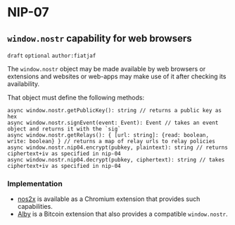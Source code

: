 NIP-07
======

`window.nostr` capability for web browsers
------------------------------------------

`draft` `optional` `author:fiatjaf`

The `window.nostr` object may be made available by web browsers or extensions and websites or web-apps may make use of it after checking its availability.

That object must define the following methods:

```
async window.nostr.getPublicKey(): string // returns a public key as hex
async window.nostr.signEvent(event: Event): Event // takes an event object and returns it with the `sig`
async window.nostr.getRelays(): { [url: string]: {read: boolean, write: boolean} } // returns a map of relay urls to relay policies
async window.nostr.nip04.encrypt(pubkey, plaintext): string // returns ciphertext+iv as specified in nip-04
async window.nostr.nip04.decrypt(pubkey, ciphertext): string // takes ciphertext+iv as specified in nip-04
```

### Implementation

- [nos2x](https://github.com/fiatjaf/nos2x) is available as a Chromium extension that provides such capabilities.
- [Alby](https://getalby.com) is a Bitcoin extension that also provides a compatible `window.nostr`.
